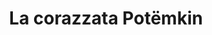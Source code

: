 ---
layout: post
title: La corazzata Potëmkin
director: Sergej Eizenštejn
year: 1925
cover: https://images.mubicdn.net/images/film/1528/cache-116004-1623232364/image-w1280.jpg
imdb_id: tt0015648
---